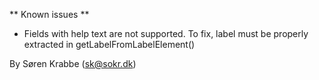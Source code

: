 ** Known issues **
* Fields with help text are not supported. To fix, label must be properly extracted in getLabelFromLabelElement()


By Søren Krabbe (sk@sokr.dk)